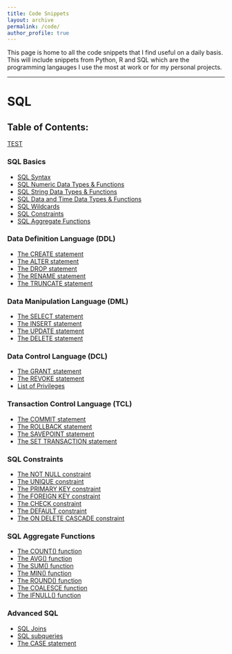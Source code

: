 ```yaml
---
title: Code Snippets
layout: archive
permalink: /code/
author_profile: true
---
```


This page is home to all the code snippets that I find useful on a daily basis. This will include snippets from Python, R and SQL which are the programming langauges I use the most at work or for my personal projects.
<hr>

# SQL
## Table of Contents:

[TEST](/code/hello_world)


### SQL Basics
-  [SQL Syntax](/code/00%20-%20SQL/SQL's%20Syntax.md)
-  [SQL Numeric Data Types & Functions](/code/00%20-%20SQL/SQL%20Numeric%20Data%20Types%20%26%20Functions.md)
-  [SQL String Data Types & Functions](/code/00%20-%20SQL/SQL%20String%20Data%20Types%20%26%20Functions.md)
-  [SQL Data and Time Data Types & Functions](/code/00%20-%20SQL/SQL%20Date%20and%20Time%20Data%20Types%20%26%20Functions.md)
-  [SQL Wildcards](/code/00%20-%20SQL/SQL%20Wildcard%20Characters.md)
-  [SQL Constraints](/code/00%20-%20SQL/SQL%20Constraints.md)
-  [SQL Aggregate Functions](/code/00%20-%20SQL/SQL%20Aggregate%20Functions.md)
### Data Definition Language (DDL)
- [The CREATE statement](/code/01%20-%20Data%20Definition%20Language/The%20CREATE%20statement.md)
- [The ALTER statement](/code/01%20-%20Data%20Definition%20Language/The%20ALTER%20statement.md)
- [The DROP statement](/code/01%20-%20Data%20Definition%20Language/The%20DROP%20statement.md)
- [The RENAME statement](/code/01%20-%20Data%20Definition%20Language/The%20RENAME%20statement.md)
- [The TRUNCATE statement](/code/01%20-%20Data%20Definition%20Language/The%20TRUNCATE%20statement.md)
### Data Manipulation Language (DML)
- [The SELECT statement](/code/02%20-%20Data%20Manipulation%20Language/The%20SELECT%20statement.md)
- [The INSERT statement](/code/02%20-%20Data%20Manipulation%20Language/The%20INSERT%20statement.md)
- [The UPDATE statement](/code/02%20-%20Data%20Manipulation%20Language/The%20UPDATE%20statement.md)
- [The DELETE statement](/code/02%20-%20Data%20Manipulation%20Language/The%20DELETE%20statement.md)
### Data Control Language (DCL)
- [The GRANT statement](/code/03%20-%20Data%20Control%20Language/The%20GRANT%20statement.md)
- [The REVOKE statement](/code/03%20-%20Data%20Control%20Language/The%20REVOKE%20statement.md)
- [List of Privileges](/code/03%20-%20Data%20Control%20Language/Privileges.md)
### Transaction Control Language (TCL)
- [The COMMIT statement](/code/04%20-%20Transaction%20Control%20Language/The%20COMMIT%20statement.md)
- [The ROLLBACK statement](/code/04%20-%20Transaction%20Control%20Language/The%20ROLLBACK%20statement.md)
- [The SAVEPOINT statement](/code/04%20-%20Transaction%20Control%20Language/The%20SAVEPOINT%20statement.md)
- [The SET TRANSACTION statement](/code/04%20-%20Transaction%20Control%20Language/The%20SET%20TRANSACTION%20statement.md)
### SQL Constraints 
- [The NOT NULL constraint](/code/05%20-%20SQL%20Constraints/The%20NOT%20NULL%20constraint.md)
- [The UNIQUE constraint](/code/05%20-%20SQL%20Constraints/The%20UNIQUE%20constraint.md)
- [The PRIMARY KEY constraint](/code/05%20-%20SQL%20Constraints/The%20PRIMARY%20KEY%20constraint.md)
- [The FOREIGN KEY constraint](/code/05%20-%20SQL%20Constraints/The%20FOREIGN%20KEY%20constraint.md)
- [The CHECK constraint](/code/05%20-%20SQL%20Constraints/The%20CHECK%20constraint.md)
- [The DEFAULT constraint](/code/05%20-%20SQL%20Constraints/The%20DEFAULT%20constraint.md)
- [The ON DELETE CASCADE constraint](/code/05%20-%20SQL%20Constraints/The%20ON%20DELETE%20CASCADE%20constraint.md)
### SQL Aggregate Functions
- [The COUNT() function](/code/06%20-%20SQL%20Aggregate%20Functions/The%20COUNT()%20function.md)
- [The AVG() function](/code/06%20-%20SQL%20Aggregate%20Functions/The%20AVG()%20function.md)
- [The SUM() function](/code/06%20-%20SQL%20Aggregate%20Functions/The%20SUM()%20function.md)
- [The MIN() function](/code/06%20-%20SQL%20Aggregate%20Functions/The%20SUM()%20function.md)
- [The ROUND() function](/code/06%20-%20SQL%20Aggregate%20Functions/The%20ROUND()%20function.md)
- [The COALESCE function](/code/06%20-%20SQL%20Aggregate%20Functions/The%20COALESCE%20function.md)
- [The IFNULL() function](/code/06%20-%20SQL%20Aggregate%20Functions/The%20IFNULL()%20function.md)
### Advanced SQL 
- [SQL Joins](/code/07%20-%20Advanced%20SQL/SQL%20Joins.md)
- [SQL subqueries](/code/07%20-%20Advanced%20SQL/)
- [The CASE statement](/code/07%20-%20Advanced%20SQL/The%20CASE%20statement.md)

